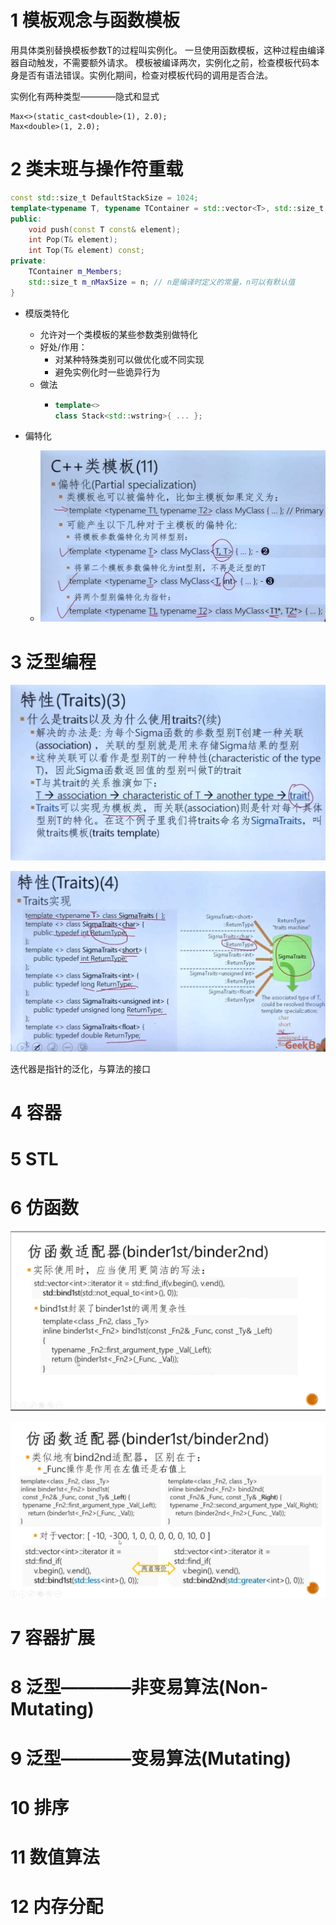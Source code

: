 # 1 模板观念与函数模板

用具体类别替换模板参数T的过程叫实例化。
一旦使用函数模板，这种过程由编译器自动触发，不需要额外请求。
模板被编译两次，实例化之前，检查模板代码本身是否有语法错误。实例化期间，检查对模板代码的调用是否合法。

实例化有两种类型————隐式和显式
```
Max<>(static_cast<double>(1), 2.0);
Max<double>(1, 2.0);
```

# 2 类末班与操作符重载

```cpp
const std::size_t DefaultStackSize = 1024;
template<typename T, typename TContainer = std::vector<T>, std::size_t n = DefaultStackSize> class Stack{
public:
    void push(const T const& element);
    int Pop(T& element);
    int Top(T& element) const;
private:
    TContainer m_Members;
    std::size_t m_nMaxSize = n; // n是编译时定义的常量，n可以有默认值
}
```

- 模版类特化
    - 允许对一个类模板的某些参数类别做特化
    - 好处/作用：
      - 对某种特殊类别可以做优化或不同实现
      - 避免实例化时一些诡异行为
    - 做法
      - ```cpp
        template<>
        class Stack<std::wstring>{ ... };
        ```

- 偏特化
  - ![](partial_spec.png)
  

# 3 泛型编程

![](traits_whatis.png)

![](traits_realiz.png)

迭代器是指针的泛化，与算法的接口

# 4 容器

# 5 STL

# 6 仿函数

![](binder1st.png)

![](binder2nd.png)

# 7 容器扩展

# 8 泛型————非变易算法(Non-Mutating)

# 9 泛型————变易算法(Mutating)

# 10 排序

# 11 数值算法

# 12 内存分配